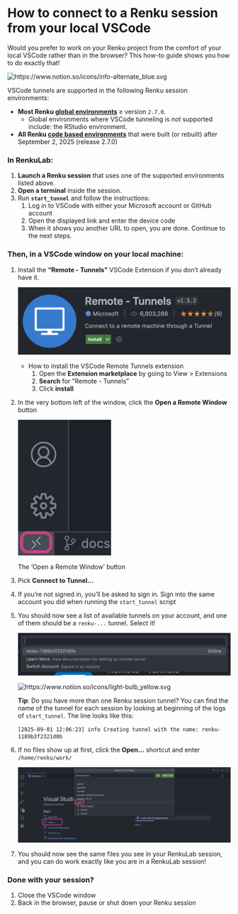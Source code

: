 # How to connect to a Renku session from your local VSCode

Would you prefer to work on your Renku project from the comfort of your local VSCode rather than in the browser? This how-to guide shows you how to do exactly that!

<aside>
<img src="https://www.notion.so/icons/info-alternate_blue.svg" alt="https://www.notion.so/icons/info-alternate_blue.svg" width="40px" />

VSCode tunnels are supported in the following Renku session environments:

- **Most Renku [global environments](How%20to%20add%20a%20session%20launcher%20to%20your%20project%20601ba47455354413b87c69447aa33831.md)** ≥ version `2.7.0`.
    - Global environments where VSCode tunneling is *not* supported include: the RStudio environment.
- **All Renku [code based environments](How%20to%20create%20an%20environment%20with%20custom%20packages%20%201960df2efafc801b88f6da59a0aa8234.md)** that were built (or rebuilt) after September 2, 2025  (release 2.7.0)
</aside>

### **In RenkuLab:**

1. **Launch a Renku session** that uses one of the supported environments listed above.
2. **Open a terminal** inside the session.
3. Run **`start_tunnel`** and follow the instructions:
    1. Log in to VSCode with either your Microsoft account or GitHub account
    2. Open the displayed link and enter the device code
    3. When it shows you another URL to open, you are done. Continue to the next steps.

### **Then, in a VSCode window on your local machine:**

1. Install the **“Remote - Tunnels”** VSCode Extension if you don’t already have it.
    
    ![image.png](./connect-to-renku-session-from-your-local-vscode-10.png)
    
    - How to install the VSCode Remote Tunnels extension
        1. Open the **Extension marketplace** by going to View > Extensions
        2. **Search** for “Remote - Tunnels”
        3. Click **install**
2. In the very bottom left of the window, click the **Open a Remote Window** button
    
    ![The ‘Open a Remote Window’ button](./connect-to-renku-session-from-your-local-vscode-20.png)
    
    The ‘Open a Remote Window’ button
    
3. Pick **Connect to Tunnel...**
4. If you’re not signed in, you’ll be asked to sign in. Sign into the same account you did when running the `start_tunnel` script
5. You should now see a list of available tunnels on your account, and one of them should be a `renku-...` tunnel. Select it!
    
    ![image.png](./connect-to-renku-session-from-your-local-vscode-30.png)
    
    <aside>
    <img src="https://www.notion.so/icons/light-bulb_yellow.svg" alt="https://www.notion.so/icons/light-bulb_yellow.svg" width="40px" />
    
    **Tip**: Do you have more than one Renku session tunnel? You can find the name of the tunnel for each session by looking at beginning of the logs of `start_tunnel`. The line looks like this:
    
    ```
    [2025-09-01 12:06:23] info Creating tunnel with the name: renku-1189b3f2321d0b
    ```
    
    </aside>
    
6. If no files show up at first, click the **Open…** shortcut and enter `/home/renku/work/`
    
    ![image.png](./connect-to-renku-session-from-your-local-vscode-40.png)
    
7. You should now see the same files you see in your RenkuLab session, and you can do work exactly like you are in a RenkuLab session!

### Done with your session?

1. Close the VSCode window
2. Back in the browser, pause or shut down your Renku session